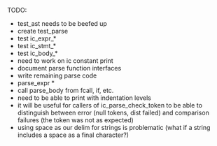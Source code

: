 TODO:

* test_ast needs to be beefed up
* create test_parse
* test ic_expr_*
* test ic_stmt_*
* test ic_body_*
* need to work on ic constant print
* document parse function interfaces
* write remaining parse code
* parse_expr *
* call parse_body from fcall, if, etc.
* need to be able to print with indentation levels
* it will be useful for callers of ic_parse_check_token to be able to distinguish between error (null tokens, dist failed) and comparison failures (the token was not as expected)
* using space as our delim for strings is problematic (what if a string includes a space as a final character?)

